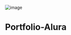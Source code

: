 ![image](https://user-images.githubusercontent.com/93559066/197589797-483ade39-452d-47fc-9520-d5a8193bc21c.png)

# Portfolio-Alura
